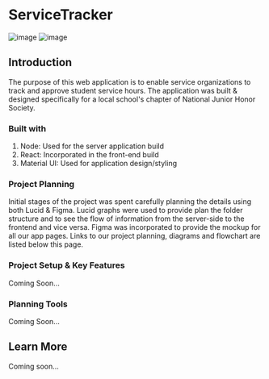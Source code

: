 # ServiceTracker 
![image](https://user-images.githubusercontent.com/67441821/104821703-b76a1780-580b-11eb-9099-2518616989e4.png)
![image](https://user-images.githubusercontent.com/67441821/105642154-f9bbd600-5e55-11eb-971f-f15db765a309.png)



## Introduction

The purpose of this web application is to enable service organizations to track and approve student service hours. The application was built & designed specifically for a local school's chapter of National Junior Honor Society. 

### Built with

1. Node: Used for the server application build
2. React: Incorporated in the front-end build
3. Material UI: Used for application design/styling

### Project Planning

Initial stages of the project was spent carefully planning the details using both Lucid & Figma. Lucid graphs were used to provide plan the folder structure and to see the flow of information from the server-side to the frontend and vice versa. Figma was incorporated to provide the mockup for all our app pages. Links to our project planning, diagrams and flowchart are listed below this page.

### Project Setup & Key Features

Coming Soon... 

### Planning Tools

Coming Soon... 

## Learn More

Coming soon...

